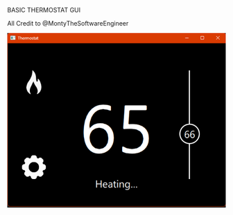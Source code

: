 BASIC THERMOSTAT GUI

All Credit to @MontyTheSoftwareEngineer

![HomeScreen ScreenShot](<ui/Screenshot 2023-10-25 085219.png>)